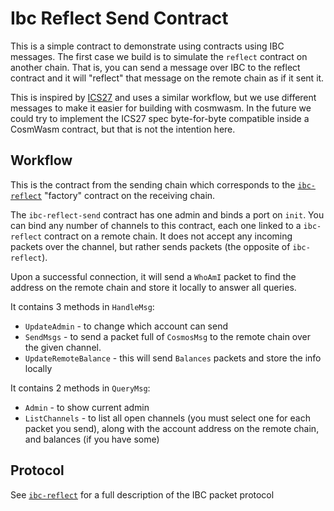 # Ibc Reflect Send Contract

This is a simple contract to demonstrate using contracts using IBC messages. The
first case we build is to simulate the `reflect` contract on another chain. That
is, you can send a message over IBC to the reflect contract and it will
"reflect" that message on the remote chain as if it sent it.

This is inspired by
[ICS27](https://github.com/chainapsis/cosmos-sdk-interchain-account/tree/master/x/ibc-account/spec)
and uses a similar workflow, but we use different messages to make it easier for
building with cosmwasm. In the future we could try to implement the ICS27 spec
byte-for-byte compatible inside a CosmWasm contract, but that is not the
intention here.

## Workflow

This is the contract from the sending chain which corresponds to
the [`ibc-reflect`](../ibc-reflect) "factory" contract on the receiving chain.

The `ibc-reflect-send` contract has one admin and binds a port
on `init`. You can bind any number of channels to this contract,
each one linked to a `ibc-reflect` contract on a remote chain.
It does not accept any incoming packets over the channel, but rather
sends packets (the opposite of `ibc-reflect`).

Upon a successful connection, it will send a `WhoAmI` packet
to find the address on the remote chain and store it locally to
answer all queries.

It contains 3 methods in `HandleMsg`:

* `UpdateAdmin` - to change which account can send
* `SendMsgs` - to send a packet full of `CosmosMsg` to the remote chain
  over the given channel.
* `UpdateRemoteBalance` - this will send `Balances` packets
  and store the info locally
  
It contains 2 methods in `QueryMsg`:

* `Admin` - to show current admin
* `ListChannels` - to list all open channels (you must select
  one for each packet you send), along with the account address
  on the remote chain, and balances (if you have some)
  
## Protocol

See [`ibc-reflect`](../ibc-reflect) for a full description of the
IBC packet protocol
